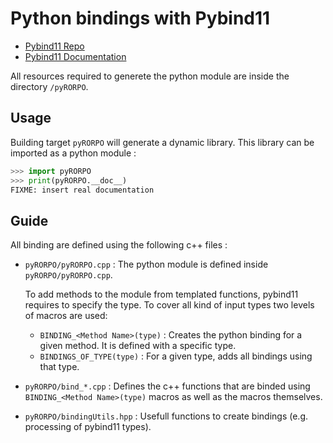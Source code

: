 # Python bindings with Pybind11

- [Pybind11 Repo](https://github.com/pybind/pybind11)
- [Pybind11 Documentation](https://pybind11.readthedocs.io/en/stable/)

All resources required to generete the python module are inside the directory `/pyRORPO`.

## Usage

Building target `pyRORPO` will generate a dynamic library. This library can be imported as a python module :

``` python
>>> import pyRORPO
>>> print(pyRORPO.__doc__)
FIXME: insert real documentation
```

## Guide

All binding are defined using the following c++ files :

- `pyRORPO/pyRORPO.cpp` : The python module is defined inside `pyRORPO/pyRORPO.cpp`.

    To add methods to the module from templated functions, pybind11 requires to specify the type. To cover all kind of input types two levels of macros are used:
    - `BINDING_<Method Name>(type)` : Creates the python binding for a given method. It is defined with a specific type.
    - `BINDINGS_OF_TYPE(type)` : For a given type, adds all bindings using that type.

- `pyRORPO/bind_*.cpp` : Defines the c++ functions that are binded using `BINDING_<Method Name>(type)` macros as well as the macros themselves.

- `pyRORPO/bindingUtils.hpp` : Usefull functions to create bindings (e.g. processing of pybind11 types).